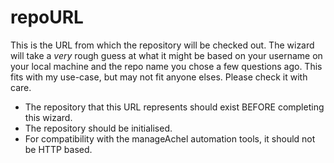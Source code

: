 # repoURL

This is the URL from which the repository will be checked out. The wizard will take a *very* rough guess at what it might be based on your username on your local machine and the repo name you chose a few questions ago. This fits with my use-case, but may not fit anyone elses. Please check it with care.

* The repository that this URL represents should exist BEFORE completing this wizard.
* The repository should be initialised.
* For compatibility with the manageAchel automation tools, it should not be HTTP based.
